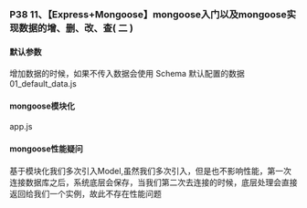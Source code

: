 ### P38 11、【Express+Mongoose】mongoose入门以及mongoose实现数据的增、删、改、查( 二 )

#### 默认参数
增加数据的时候，如果不传入数据会使用 Schema 默认配置的数据
01_default_data.js

#### mongoose模块化
app.js

#### mongoose性能疑问
基于模块化我们多次引入Model,虽然我们多次引入，但是也不影响性能，第一次连接数据库之后，系统底层会保存，当我们第二次去连接的时候，底层处理会直接返回给我们一个实例，故此不存在性能问题
